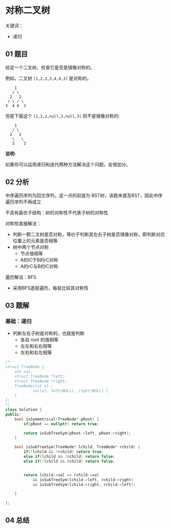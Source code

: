 # 对称二叉树 

关键词：

- 递归

## 01 题目

给定一个二叉树，检查它是否是镜像对称的。

例如，二叉树 `[1,2,2,3,4,4,3]` 是对称的。

```
    1
   / \
  2   2
 / \ / \
3  4 4  3
```

但是下面这个 `[1,2,2,null,3,null,3]` 则不是镜像对称的:

```
    1
   / \
  2   2
   \   \
   3    3
```

**说明:**

如果你可以运用递归和迭代两种方法解决这个问题，会很加分。

## 02 分析

中序遍历序列为回文序列，这一点的前提为 BST树，该题未提及BST，因此中序遍历序列不再成立

不具有最优子结构：树的对称性不代表子树的对称性

对称性直接解法：

- 判断一颗二叉树是否对称，等价于判断其左右子树是否镜像对称，即判断对应位置上的元素是否相等
- 树中两个节点对称
  - 节点值相等
  - A的lC于B的rC对称
  - A的rC与B的lC对称

遍历解法：BFS

- 采用BFS逐层遍历，每层比较其对称性

## 03 题解

### 基础：递归

- 判断左右子树是对称的，也就是判断
  - 各自 root 的值相等
  - 左左和右右相等
  - 左右和右左相等

```c++
/*
struct TreeNode {
    int val;
    struct TreeNode *left;
    struct TreeNode *right;
    TreeNode(int x) :
            val(x), left(NULL), right(NULL) {
    }
};
*/
class Solution {
public:
    bool isSymmetrical(TreeNode* pRoot) {
        if(pRoot == nullptr) return true;

        return isSubTreeSym(pRoot->left, pRoot->right); 
    }

    bool isSubTreeSym(TreeNode* lchild, TreeNode* rchild) {
        if(!lchild && !rchild) return true;
        else if(lchild && !rchild) return false;
        else if(!lchild && rchild) return false;


        return lchild->val == rchild->val 
            && isSubTreeSym(lchild->left, rchild->right)
            && isSubTreeSym(lchild->right, rchild->left);

    }

};
```

## 04 总结

